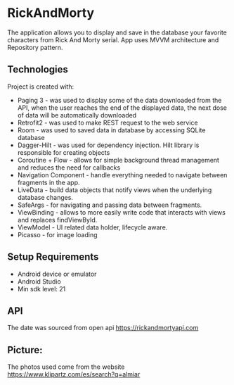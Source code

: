 # RickAndMorty

The application allows you to display and save in the database your favorite characters from Rick And Morty serial. App uses MVVM architecture and Repository pattern. 

## Technologies

Project is created with:
* Paging 3 - was used to display some of the data downloaded from the API, when the user reaches the end of the displayed data, the next dose of data will be automatically downloaded
* Retrofit2 - was used to make REST request to the web service 
* Room - was used to saved data in database by accessing SQLite database
* Dagger-Hilt - was used for dependency injection. Hilt library is responsible for creating objects
* Coroutine + Flow - allows for simple background thread management and reduces the need for callbacks
* Navigation Component - handle everything needed to navigate between fragments in the app.
* LiveData - build data objects that notify views when the underlying database changes.
* SafeArgs - for navigating and passing data between fragments.
* ViewBinding - allows to more easily write code that interacts with views and replaces findViewById.
* ViewModel - UI related data holder, lifecycle aware.
* Picasso - for image loading

## Setup Requirements

- Android device or emulator 
- Android Studio 
- Min sdk level: 21

## API 

The date was sourced from open api https://rickandmortyapi.com

## Picture:

The photos used come from the website https://www.klipartz.com/es/search?q=almiar

